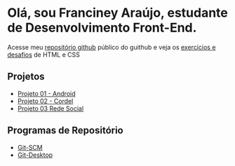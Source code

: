 <h1>Olá, sou Franciney Araújo, estudante de Desenvolvimento Front-End.</h1>
<p>Acesse meu <a href="https://github.com/neyaraujo" target="_blank">repositório github</a> público do guithub e veja os <a href="https://neyaraujo.github.io/html-css/">exercícios e desafios</a> de HTML e CSS</p>
<h2>Projetos</h2>
<ul>
<li><a href="https://neyaraujo.github.io/projeto-android/" target="_blank">Projeto 01 - Android</a></li>
<li><a href="https://neyaraujo.github.io/projeto-cordel/" target="_blank">Projeto 02 - Cordel</a></li>
<li><a href="https://neyaraujo.github.io/projeto-social/" target="_blank">Projeto 03 Rede Social</a></li>

</ul>
<h2>Programas de Repositório</h2>
<ul>
<li><a href="http://git-scm.com/">Git-SCM</a></li>
<li><a href="http://desktop.github.com/">Git-Desktop</a></li>
</ul>
